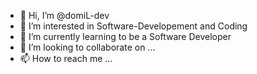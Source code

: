 - 👋 Hi, I’m @domiL-dev
- 👀 I’m interested in Software-Developement and Coding
- 🌱 I’m currently learning to be a Software Developer
- 💞️ I’m looking to collaborate on ...
- 📫 How to reach me ...

<!---
domiL-dev/domiL-dev is a ✨ special ✨ repository because its `README.md` (this file) appears on your GitHub profile.
You can click the Preview link to take a look at your changes.
--->
